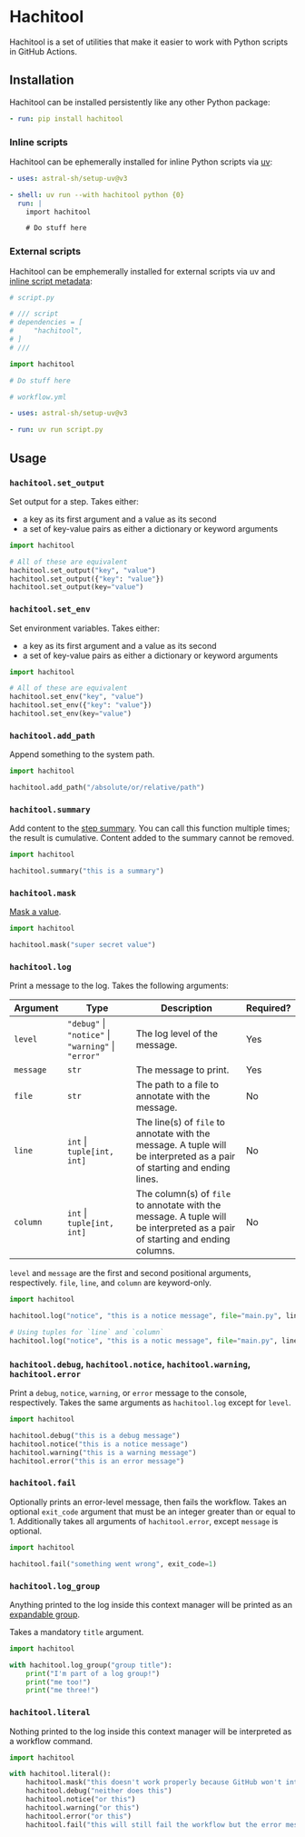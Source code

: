 # Hachitool

Hachitool is a set of utilities that make it easier to work with Python scripts in GitHub Actions.

## Installation

Hachitool can be installed persistently like any other Python package:

```yaml
- run: pip install hachitool
```

### Inline scripts

Hachitool can be ephemerally installed for inline Python scripts via [uv](https://docs.astral.sh/uv):

```yaml
- uses: astral-sh/setup-uv@v3

- shell: uv run --with hachitool python {0}
  run: |
    import hachitool

    # Do stuff here
```

### External scripts

Hachitool can be emphemerally installed for external scripts via uv and
[inline script metadata](https://packaging.python.org/en/latest/specifications/inline-script-metadata/#inline-script-metadata):

```python
# script.py

# /// script
# dependencies = [
#     "hachitool",
# ]
# ///

import hachitool

# Do stuff here
```

```yaml
# workflow.yml

- uses: astral-sh/setup-uv@v3

- run: uv run script.py
```

## Usage

### `hachitool.set_output`

Set output for a step. Takes either:

- a key as its first argument and a value as its second
- a set of key-value pairs as either a dictionary or keyword arguments

```python
import hachitool

# All of these are equivalent
hachitool.set_output("key", "value")
hachitool.set_output({"key": "value"})
hachitool.set_output(key="value")
```

### `hachitool.set_env`

Set environment variables. Takes either:

- a key as its first argument and a value as its second
- a set of key-value pairs as either a dictionary or keyword arguments

```python
import hachitool

# All of these are equivalent
hachitool.set_env("key", "value")
hachitool.set_env({"key": "value"})
hachitool.set_env(key="value")
```

### `hachitool.add_path`

Append something to the system path.

```python
import hachitool

hachitool.add_path("/absolute/or/relative/path")
```

### `hachitool.summary`

Add content to
the [step summary](https://docs.github.com/en/actions/writing-workflows/choosing-what-your-workflow-does/workflow-commands-for-github-actions#adding-a-job-summary).
You can call this function multiple times; the result is cumulative. Content added to the summary cannot be removed.

```python
import hachitool

hachitool.summary("this is a summary")
```

### `hachitool.mask`

[Mask a value](https://docs.github.com/en/actions/writing-workflows/choosing-what-your-workflow-does/workflow-commands-for-github-actions#masking-a-value-in-a-log).

```python
import hachitool

hachitool.mask("super secret value")
```

### `hachitool.log`

Print a message to the log. Takes the following arguments:

| **Argument** | **Type**                                            | **Description**                                                                                                             | **Required?** |
|--------------|-----------------------------------------------------|-----------------------------------------------------------------------------------------------------------------------------|---------------|
| `level`      | `"debug"` \| `"notice"` \| `"warning"` \| `"error"` | The log level of the message.                                                                                               | Yes           |
| `message`    | `str`                                               | The message to print.                                                                                                       | Yes           |
| `file`       | `str`                                               | The path to a file to annotate with the message.                                                                            | No            |
| `line`       | `int` \| `tuple[int, int]`                          | The line(s) of `file` to annotate with the message. A tuple will be interpreted as a pair of starting and ending lines.     | No            |
| `column`     | `int` \| `tuple[int, int]`                          | The column(s) of `file` to annotate with the message. A tuple will be interpreted as a pair of starting and ending columns. | No            |                                                                                                   |          

`level` and `message` are the first and second positional arguments, respectively.
`file`, `line`, and `column` are keyword-only.

```python
import hachitool

hachitool.log("notice", "this is a notice message", file="main.py", line=1, column=6)

# Using tuples for `line` and `column`
hachitool.log("notice", "this is a notic message", file="main.py", line=(1, 5), column=(6, 10))
```

### `hachitool.debug`, `hachitool.notice`, `hachitool.warning`, `hachitool.error`

Print a `debug`, `notice`, `warning`, or `error` message to the console, respectively. Takes the same arguments
as `hachitool.log` except for `level`.

```python
import hachitool

hachitool.debug("this is a debug message")
hachitool.notice("this is a notice message")
hachitool.warning("this is a warning message")
hachitool.error("this is an error message")
```

### `hachitool.fail`

Optionally prints an error-level message, then fails the workflow. Takes an optional `exit_code` argument
that must be an integer greater than or equal to 1. Additionally takes all arguments of `hachitool.error`,
except `message` is optional.

```python
import hachitool

hachitool.fail("something went wrong", exit_code=1)
```

### `hachitool.log_group`

Anything printed to the log inside this context manager will be printed as
an [expandable group](https://docs.github.com/en/actions/writing-workflows/choosing-what-your-workflow-does/workflow-commands-for-github-actions#grouping-log-lines).

Takes a mandatory `title` argument.

```python
import hachitool

with hachitool.log_group("group title"):
    print("I'm part of a log group!")
    print("me too!")
    print("me three!")
```

### `hachitool.literal`

Nothing printed to the log inside this context manager will be interpreted as a workflow command.

```python
import hachitool

with hachitool.literal():
    hachitool.mask("this doesn't work properly because GitHub won't interpret it as a workflow command")
    hachitool.debug("neither does this")
    hachitool.notice("or this")
    hachitool.warning("or this")
    hachitool.error("or this")
    hachitool.fail("this will still fail the workflow but the error message won't print correctly")
```